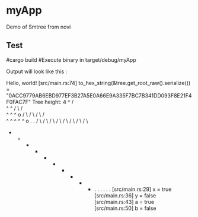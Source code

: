 # myApp
Demo of Smtree from novi

Test 
----
#cargo build
#Execute binary in target/debug/myApp


Output will look like this : 


Hello, world!
[src/main.rs:74] to_hex_string(&tree.get_root_raw().serialize()) = "0ACC9779AB6EBD977EF3B27A5E0A66E9A335F7BC7B341DD093F8E21F4F0FAC7F"
Tree height: 4
               ^
       /               \
       ^               ^
   /       \       /       \
   ^       ^       ^       o
 /   \   /   \   /   \   /   \
 ^   ^   ^   ^   ^   o   .   .
/ \ / \ / \ / \ / \ / \ / \ / \
* * * * * * * * * * . . . . . .
[src/main.rs:29] x = true
[src/main.rs:36] y = false
[src/main.rs:43] a = true
[src/main.rs:50] b = false
